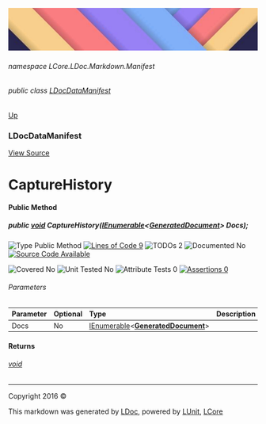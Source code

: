 ![](../Content/LDoc-banner-small.png "")

###### namespace LCore.LDoc.Markdown.Manifest

###### public class [LDocDataManifest](LDocDataManifest.md)
[Up](LDocDataManifest.md)

### LDocDataManifest
[View Source](../Markdown/Manifest/LDocDataManifest.cs)

# CaptureHistory

#### Public Method

##### public <a href="https://msdn.microsoft.com/en-us/library/system.void.aspx" alt="">void</a> CaptureHistory(<a href="https://msdn.microsoft.com/en-us/library/78dfe2yb.aspx" alt="" target="_blank">IEnumerable</a>&lt;<strong><a href="GeneratedDocument.md" alt="">GeneratedDocument</a></strong>&gt; Docs);

![Type Public Method](http://b.repl.ca/v1/Type-Public%20Method-blue.png "") [![Lines of Code 9](http://b.repl.ca/v1/Lines%20of%20Code-9-blue.png "")](../Markdown/Manifest/LDocDataManifest.cs#L95) ![TODOs 2](http://b.repl.ca/v1/TODOs-2-yellow.png "")   ![Documented No](http://b.repl.ca/v1/Documented-No-red.png "") [![Source Code Available](http://b.repl.ca/v1/Source%20Code-Available-brightgreen.png "")](../Markdown/Manifest/LDocDataManifest.cs#L95)

![Covered No](http://b.repl.ca/v1/Covered-No-red.png "") ![Unit Tested No](http://b.repl.ca/v1/Unit%20Tested-No-lightgrey.png "") ![Attribute Tests 0](http://b.repl.ca/v1/Attribute%20Tests-0-lightgrey.png "") [![Assertions 0](http://b.repl.ca/v1/Assertions-0-lightgrey.png "")](../Markdown/Manifest/LDocDataManifest.cs)

###### Parameters

Parameter | Optional | Type | Description
:---  | :---  | :---  | :--- 
Docs | No | <a href="https://msdn.microsoft.com/en-us/library/78dfe2yb.aspx" alt="" target="_blank">IEnumerable</a>&lt;**[GeneratedDocument](GeneratedDocument.md)**&gt; | 


#### Returns

###### [void](https://msdn.microsoft.com/en-us/library/system.void.aspx)



---

Copyright 2016 &copy; [](../../README.md) [](../../TableOfContents.md)

This markdown was generated by [LDoc](https://github.com/CodeSingularity/LDoc), powered by [LUnit](https://github.com/CodeSingularity/LUnit), [LCore](https://github.com/CodeSingularity/LCore)

